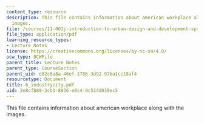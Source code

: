 ```yaml
---
content_type: resource
description: This file contains information about american workplace along with the
  images.
file: /courses/11-001j-introduction-to-urban-design-and-development-spring-2006/2e8cf8893cb38036e0c49c514d039ec5_6_industrycity.pdf
file_type: application/pdf
learning_resource_types:
- Lecture Notes
license: https://creativecommons.org/licenses/by-nc-sa/4.0/
ocw_type: OCWFile
parent_title: Lecture Notes
parent_type: CourseSection
parent_uid: d82c8a8a-46ef-1786-3d92-97ba1cc18af4
resourcetype: Document
title: 6_industrycity.pdf
uid: 2e8cf889-3cb3-8036-e0c4-9c514d039ec5
---
```

This file contains information about american workplace along with the images.
